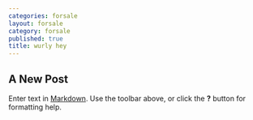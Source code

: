 ```yaml
---
categories: forsale
layout: forsale
category: forsale
published: true
title: wurly hey
---
```

## A New Post

Enter text in [Markdown](http://daringfireball.net/projects/markdown/). Use the toolbar above, or click the **?** button for formatting help.
